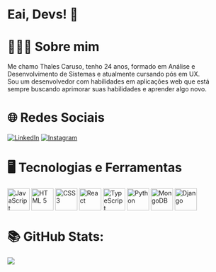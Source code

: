# Eai, Devs! 👋

# 👨🏻‍💻 Sobre mim
Me chamo Thales Caruso, tenho 24 anos, formado em Análise e Desenvolvimento de Sistemas e atualmente cursando pós em UX. <br>
Sou um desenvolvedor com habilidades em aplicações web que está sempre buscando aprimorar suas habilidades e aprender algo novo.

# 🌐 Redes Sociais
[![LinkedIn](https://img.shields.io/badge/LinkedIn-%230077B5.svg?logo=linkedin&logoColor=white)](https://linkedin.com/in/thales-caruso-21198b218/)   [![Instagram](https://img.shields.io/badge/Instagram-%23E4405F.svg?logo=Instagram&logoColor=white)](https://instagram.com/carusothalesds) 

# 🖥️ Tecnologias e Ferramentas 
<div style="display: inline_block">
  <img align="center" alt="JavaScript" height="50" width="50"  src="https://cdn.jsdelivr.net/gh/devicons/devicon/icons/javascript/javascript-original.svg" />
  <img align="center" alt="HTML 5" height="50" width="50" src="https://cdn.jsdelivr.net/gh/devicons/devicon/icons/html5/html5-original-wordmark.svg" />      
  <img align="center" alt="CSS 3" height="50" width="50" src="https://cdn.jsdelivr.net/gh/devicons/devicon/icons/css3/css3-original-wordmark.svg" />
  <img align="center" alt="React" height="50" width="50" src="https://cdn.jsdelivr.net/gh/devicons/devicon/icons/react/react-original-wordmark.svg" />
  <img align="center" alt="TypeScript" height="50" width="50" src="https://cdn.jsdelivr.net/gh/devicons/devicon/icons/typescript/typescript-original.svg" />
  <img align="center" alt="Python" height="50" width="50" src="https://cdn.jsdelivr.net/gh/devicons/devicon/icons/python/python-original-wordmark.svg" /
  <img align="center" alt="PostgreSQL" height="50" width="50" src="https://cdn.jsdelivr.net/gh/devicons/devicon/icons/postgresql/postgresql-original-wordmark.svg" />
  <img align="center" alt="MongoDB" height="50" width="50" src="https://cdn.jsdelivr.net/gh/devicons/devicon/icons/mongodb/mongodb-original-wordmark.svg" />    
  <img align="center" alt="Django" height="50" width="50" src="https://cdn.jsdelivr.net/gh/devicons/devicon/icons/django/django-plain-wordmark.svg" />          
</div>

          


# 📚 GitHub Stats:
![](https://github-readme-stats.vercel.app/api/top-langs/?username=ThalesCaruso&theme=dark&hide_border=false&include_all_commits=true&count_private=true&layout=compact)

